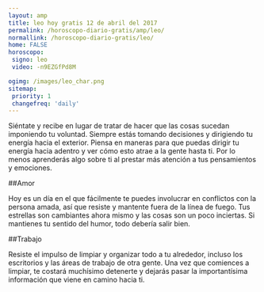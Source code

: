 ```yaml
---
layout: amp
title: leo hoy gratis 12 de abril del 2017 
permalink: /horoscopo-diario-gratis/amp/leo/
normallink: /horoscopo-diario-gratis/leo/
home: FALSE
horoscopo:
 signo: leo
 video: -n9EZGfPd8M

ogimg: /images/leo_char.png
sitemap:
 priority: 1
 changefreq: 'daily'
---
```



Siéntate y recibe en lugar de tratar de hacer que las cosas sucedan imponiendo tu voluntad. Siempre estás tomando decisiones y dirigiendo tu energía hacia el exterior. Piensa en maneras para que puedas dirigir tu energía hacia adentro y ver cómo esto atrae a la gente hasta ti. Por lo menos aprenderás algo sobre ti al prestar más atención a tus pensamientos y emociones.

##Amor

Hoy es un día en el que fácilmente te puedes involucrar en conflictos con la persona amada, así que resiste y mantente fuera de la línea de fuego. Tus estrellas son cambiantes ahora mismo y las cosas son un poco inciertas. Si mantienes tu sentido del humor, todo debería salir bien.

##Trabajo

Resiste el impulso de limpiar y organizar todo a tu alrededor, incluso los escritorios y las áreas de trabajo de otra gente. Una vez que comiences a limpiar, te costará muchísimo detenerte y dejarás pasar la importantísima información que viene en camino hacia ti.